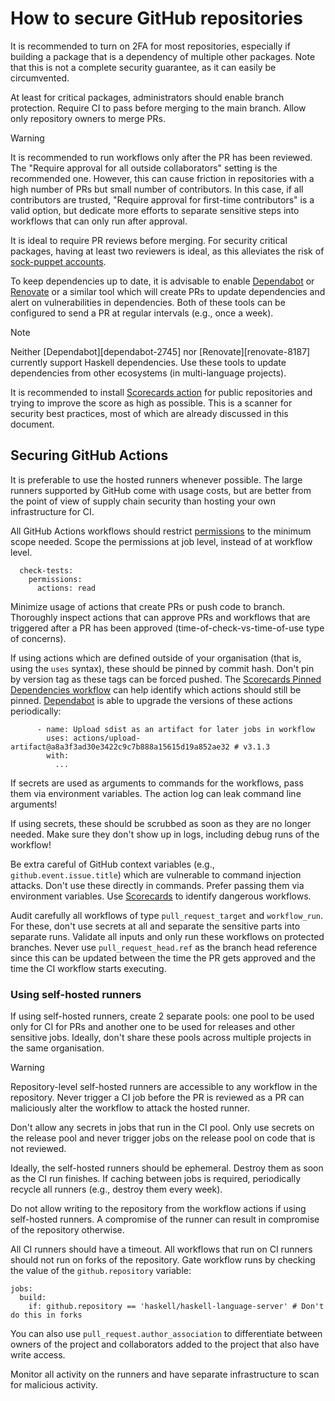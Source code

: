 # How to secure GitHub repositories

It is recommended to turn on 2FA for most repositories, especially if building
a package that is a dependency of multiple other packages. Note that this is
not a complete security guarantee, as it can easily be circumvented.

At least for critical packages, administrators should enable branch
protection. Require CI to pass before merging to the main branch. Allow only
repository owners to merge PRs.

> [!WARNING]
> It is recommended to run workflows only after the PR has been reviewed. The
> "Require approval for all outside collaborators" setting is the recommended
> one. However, this can cause friction in repositories with a high number of
> PRs but small number of contributors. In this case, if all contributors are
> trusted, "Require approval for first-time contributors" is a valid option,
> but dedicate more efforts to separate sensitive steps into workflows that
> can only run after approval.

It is ideal to require PR reviews before merging. For security critical
packages, having at least two reviewers is ideal, as this alleviates the risk
of [sock-puppet accounts][sock].

To keep dependencies up to date, it is advisable to enable
[Dependabot][dependabot] or [Renovate][renovate] or a similar tool which will
create PRs to update dependencies and alert on vulnerabilities in
dependencies. Both of these tools can be configured to send a PR at regular
intervals (e.g., once a week).

> [!NOTE]
> Neither [Dependabot][dependabot-2745] nor [Renovate][renovate-8187]
> currently support Haskell dependencies. Use these tools to update
> dependencies from other ecosystems (in multi-language projects).

It is recommended to install [Scorecards action][scorecard] for public
repositories and trying to improve the score as high as possible. This is a
scanner for security best practices, most of which are already discussed in
this document.

## Securing GitHub Actions

It is preferable to use the hosted runners whenever possible. The large
runners supported by GitHub come with usage costs, but are better from the
point of view of supply chain security than hosting your own infrastructure
for CI.

All GitHub Actions workflows should restrict [permissions][gha-permissions] to
the minimum scope needed. Scope the permissions at job level, instead of at
workflow level.

```
  check-tests:
    permissions:
      actions: read
```

Minimize usage of actions that create PRs or push code to branch. Thoroughly
inspect actions that can approve PRs and workflows that are triggered after a
PR has been approved (time-of-check-vs-time-of-use type of concerns).

If using actions which are defined outside of your organisation (that is,
using the `uses` syntax), these should be pinned by commit hash. Don't pin by
version tag as these tags can be forced pushed. The [Scorecards Pinned
Dependencies workflow][scorecard] can help identify which actions should still
be pinned. [Dependabot][dependabot] is able to upgrade the versions of these
actions periodically:

```
      - name: Upload sdist as an artifact for later jobs in workflow
        uses: actions/upload-artifact@a8a3f3ad30e3422c9c7b888a15615d19a852ae32 # v3.1.3
        with:
          ...
```

If secrets are used as arguments to commands for the workflows, pass them via
environment variables. The action log can leak command line arguments!

If using secrets, these should be scrubbed as soon as they are no longer
needed. Make sure they don't show up in logs, including debug runs of the
workflow!

Be extra careful of GitHub context variables (e.g.,
`github.event.issue.title`) which are vulnerable to command injection attacks.
Don't use these directly in commands. Prefer passing them via environment
variables. Use [Scorecards][scorecard] to identify dangerous workflows.

Audit carefully all workflows of type `pull_request_target` and
`workflow_run`. For these, don't use secrets at all and separate the sensitive
parts into separate runs. Validate all inputs and only run these workflows on
protected branches. Never use `pull_request_head.ref` as the branch head
reference since this can be updated between the time the PR gets approved and
the time the CI workflow starts executing.

### Using self-hosted runners

If using self-hosted runners, create 2 separate pools: one pool to be used
only for CI for PRs and another one to be used for releases and other
sensitive jobs. Ideally, don't share these pools across multiple projects in
the same organisation.

> [!WARNING]
> Repository-level self-hosted runners are accessible to any workflow in the
> repository. Never trigger a CI job before the PR is reviewed as a PR can
> maliciously alter the workflow to attack the hosted runner.

Don't allow any secrets in jobs that run in the CI pool. Only use secrets on
the release pool and never trigger jobs on the release pool on code that is
not reviewed.

Ideally, the self-hosted runners should be ephemeral. Destroy them as soon as
the CI run finishes. If caching between jobs is required, periodically recycle
all runners (e.g., destroy them every week).

Do not allow writing to the repository from the workflow actions if using
self-hosted runners. A compromise of the runner can result in compromise of
the repository otherwise.

All CI runners should have a timeout. All workflows that run on CI runners
should not run on forks of the repository. Gate workflow runs by checking the
value of the `github.repository` variable:

```
jobs:
  build:
    if: github.repository == 'haskell/haskell-language-server' # Don't do this in forks
```

You can also use `pull_request.author_association` to differentiate between
owners of the project and collaborators added to the project that also have
write access.

Monitor all activity on the runners and have separate infrastructure to scan
for malicious activity.

[dependabot]: https://github.com/dependabot
[gha-permissions]: https://docs.github.com/en/actions/using-jobs/assigning-permissions-to-jobs
[renovate]: https://github.com/renovatebot/renovate
[scorecard]: https://github.com/ossf/scorecard-action
[sock]: https://en.wikipedia.org/wiki/Sock_puppet_account
